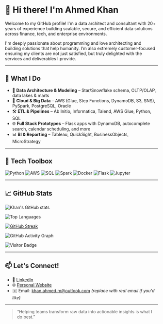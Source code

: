 # 👋 Hi there! I'm Ahmed Khan

Welcome to my GitHub profile! I'm a data architect and consultant with 20+ years of experience building scalable, secure, and efficient data solutions across finance, tech, and enterprise environments.

I'm deeply passionate about programming and love architecting and building solutions that help humanity. I’m also extremely customer-focused ensuring my clients are not just satisfied, but truly delighted with the services and deliverables I provide.

---

## 🔧 What I Do

- 🧠 **Data Architecture & Modeling** – Star/Snowflake schema, OLTP/OLAP, data lakes & marts  
- 🚀 **Cloud & Big Data** – AWS (Glue, Step Functions, DynamoDB, S3, SNS), PySpark, PostgreSQL, Oracle  
- 🛠️ **ETL & Pipelines** – Ab Initio, Informatica, Talend, AWS Glue, Python, SQL  
- 🌐 **Full Stack Prototypes** – Flask apps with DynamoDB, autocomplete search, calendar scheduling, and more  
- 📊 **BI & Reporting** – Tableau, QuickSight, BusinessObjects, MicroStrategy  

---

## 🧰 Tech Toolbox

![Python](https://img.shields.io/badge/-Python-333333?style=flat&logo=python)
![AWS](https://img.shields.io/badge/-AWS-232F3E?style=flat&logo=amazon-aws)
![SQL](https://img.shields.io/badge/-SQL-4479A1?style=flat&logo=mysql)
![Spark](https://img.shields.io/badge/-Apache%20Spark-E25A1C?style=flat&logo=apachespark)
![Docker](https://img.shields.io/badge/-Docker-2496ED?style=flat&logo=docker)
![Flask](https://img.shields.io/badge/-Flask-000000?style=flat&logo=flask)
![Jupyter](https://img.shields.io/badge/-Jupyter-F37626?style=flat&logo=jupyter)

---

## 📈 GitHub Stats

![Khan's GitHub stats](https://github-readme-stats.vercel.app/api?username=khanahmedm&show_icons=true&theme=radical)

![Top Languages](https://github-readme-stats.vercel.app/api/top-langs/?username=khanahmedm&layout=compact&theme=radical)

[![GitHub Streak](https://streak-stats.demolab.com?user=khanahmedm&theme=radical&hide_border=true)](https://git.io/streak-stats)

![GitHub Activity Graph](https://github-readme-activity-graph.vercel.app/graph?username=khanahmedm&theme=radical)

![Visitor Badge](https://komarev.com/ghpvc/?username=khanahmedm&label=Profile%20views&color=0e75b6&style=flat)


---

## 📫 Let's Connect!

- 💼 [LinkedIn](https://www.linkedin.com/in/khanahmedm/)
- 🌐 [Personal Website](https://khanahmedm.github.io)
- ✉️ Email: khan.ahmed.m@outlook.com *(replace with real email if you'd like)*

---

> “Helping teams transform raw data into actionable insights is what I do best.”
